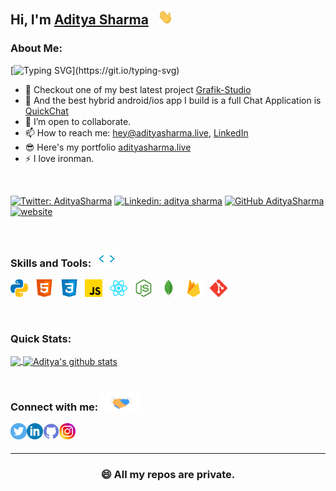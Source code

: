 ## Hi, I'm [Aditya Sharma](https://adityasharma.live) &nbsp; <img src="assets/hi.gif" width="24px" height="24px" /> 

### About Me:

[![Typing SVG](https://readme-typing-svg.herokuapp.com?font=Segoe+UI&color=%2358A6FF&vCenter=true&lines=I+am+an+hybrid+app+developer.;I+am+a+web+developer.;)](https://git.io/typing-svg)

- 🔭 Checkout one of my best latest project [Grafik-Studio](https://grafik-studio.vercel.app)
- 🎯 And the best hybrid android/ios app I build is a full Chat Application is [QuickChat](https://github.com/adityasharma-tech/QuickChat-Application.git)
- 👯 I’m open to collaborate.
- 📫 How to reach me: [hey@adityasharma.live](mailto:hey@adityasharma.live), [LinkedIn](https://linkedin.com/in/adityasharmatech)
- 😎 Here's my portfolio [adityasharma.live](https://www.adityasharma.live/) 
- ⚡ I love ironman.

<br/>

[![Twitter: AdityaSharma](https://img.shields.io/twitter/follow/AdityaSharma?style=social)](https://twitter.com/AdityaSharma626)
[![Linkedin: aditya sharma](https://img.shields.io/badge/-aditya_sharma-blue?style=flat-square&logo=Linkedin&logoColor=white&link=https://www.linkedin.com/in/adityasharmatech/)](https://www.linkedin.com/in/adityasharmatech/)
[![GitHub AdityaSharma](https://img.shields.io/github/followers/AdityaSharma?label=follow&style=social)](https://github.com/adityasharma-tech)
[![website](https://img.shields.io/badge/Portfolio_Website-adityasharma.live-2648ff?style=flat-square&logo=google-chrome)](https://adityasharma.live/)

<br/>

### Skills and Tools: &nbsp; <img alt="Aditya's skills" width="26px" height="26px" src="assets/skills.gif" /> 
<p float="left">
  <img height="28" src="assets/python.svg"> &nbsp;
  <img height="28" src="assets/html.svg"> &nbsp;
  <img height="28" src="assets/css.svg"> &nbsp;
  <img height="28" src="assets/javascript.svg"> &nbsp;
  <img height="28" src="assets/reactjs.svg"> &nbsp;
  <img height="28" src="assets/nodejs.svg"> &nbsp;
  <img height="28" src="assets/mongodb.svg"> &nbsp;
  <img height="28" src="assets/firebase.svg"> &nbsp;
  <img height="28" src="assets/git.svg"> &nbsp;
</p>

<br/>

### Quick Stats:  

<a href="https://github.com/adityasharma-tech">
  <img align="center" src="https://github-readme-stats.vercel.app/api/top-langs/?username=adityasharma-tech&theme=dark&hide=TCL" />
</a>

<a href="https://github.com/adityasharma-tech">
  <img align="center" src="https://github-readme-stats.vercel.app/api?username=adityasharma-tech&show_icons=true&theme=tokyonight&count_private=true&line_height=33" alt="Aditya's github stats"/>
</a>

<br/>
<br/>

### Connect with me: <img alt="Aditya's skills" width="64px" height="30px" src="assets/handshake.gif" />

<a href="https://x.com/AdityaSharmaLve">
  <img align="left" alt="Aditya's Twitter" width="26px" src="assets/twitter_icon_color.svg" />
</a>
<a href="https://linkedin.com/in/adityasharmatech">
  <img align="left" alt="Aditya's Linkdein" width="26px" src="assets/linkedin_icon_color.svg" />
</a>
<a href="https://github.com/adityasharma-tech">
  <img align="left" alt="Aditya's Github" width="26px" src="assets/github_icon_color.svg" />
</a>
<a href="https://instagram.com/o.adityasharma.live/">
  <img align="left" alt="Aditya's Instagram" width="26px" src="assets/instagram_icon_color.svg" />
</a>

<br/>
<br/>

---

<div align="center">

  ### 😄 All my repos are private.

</div>
